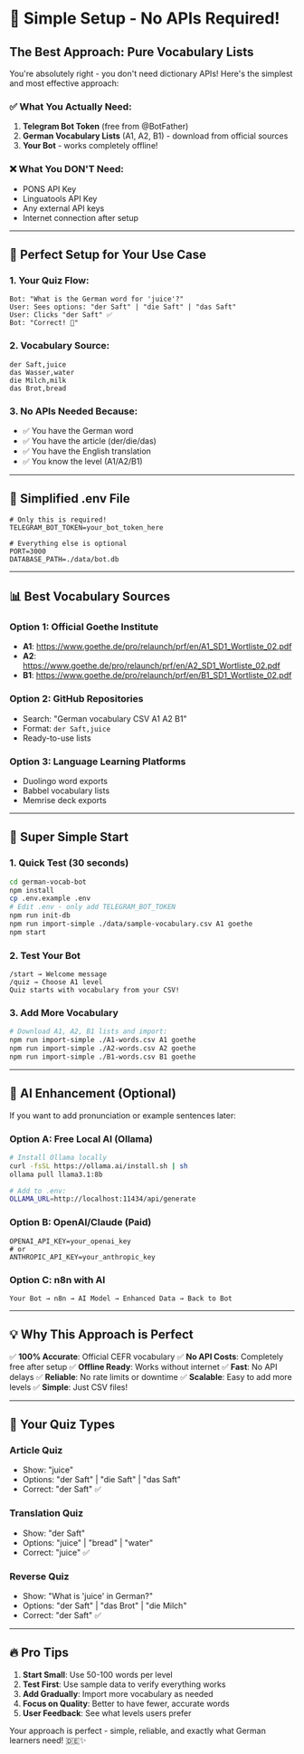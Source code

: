 # 🚀 **Simple Setup - No APIs Required!**

## **The Best Approach: Pure Vocabulary Lists**

You're absolutely right - you don't need dictionary APIs! Here's the simplest and most effective approach:

### **✅ What You Actually Need:**
1. **Telegram Bot Token** (free from @BotFather)
2. **German Vocabulary Lists** (A1, A2, B1) - download from official sources
3. **Your Bot** - works completely offline!

### **❌ What You DON'T Need:**
- PONS API Key
- Linguatools API Key  
- Any external API keys
- Internet connection after setup

---

## **🎯 Perfect Setup for Your Use Case**

### **1. Your Quiz Flow:**
```
Bot: "What is the German word for 'juice'?"
User: Sees options: "der Saft" | "die Saft" | "das Saft"
User: Clicks "der Saft" ✅
Bot: "Correct! 🎉"
```

### **2. Vocabulary Source:**
```csv
der Saft,juice
das Wasser,water
die Milch,milk
das Brot,bread
```

### **3. No APIs Needed Because:**
- ✅ You have the German word
- ✅ You have the article (der/die/das)
- ✅ You have the English translation
- ✅ You know the level (A1/A2/B1)

---

## **🔧 Simplified .env File**

```env
# Only this is required!
TELEGRAM_BOT_TOKEN=your_bot_token_here

# Everything else is optional
PORT=3000
DATABASE_PATH=./data/bot.db
```

---

## **📊 Best Vocabulary Sources**

### **Option 1: Official Goethe Institute**
- **A1**: https://www.goethe.de/pro/relaunch/prf/en/A1_SD1_Wortliste_02.pdf
- **A2**: https://www.goethe.de/pro/relaunch/prf/en/A2_SD1_Wortliste_02.pdf  
- **B1**: https://www.goethe.de/pro/relaunch/prf/en/B1_SD1_Wortliste_02.pdf

### **Option 2: GitHub Repositories**
- Search: "German vocabulary CSV A1 A2 B1"
- Format: `der Saft,juice`
- Ready-to-use lists

### **Option 3: Language Learning Platforms**
- Duolingo word exports
- Babbel vocabulary lists
- Memrise deck exports

---

## **🚀 Super Simple Start**

### **1. Quick Test (30 seconds)**
```bash
cd german-vocab-bot
npm install
cp .env.example .env
# Edit .env - only add TELEGRAM_BOT_TOKEN
npm run init-db
npm run import-simple ./data/sample-vocabulary.csv A1 goethe
npm start
```

### **2. Test Your Bot**
```
/start → Welcome message
/quiz → Choose A1 level
Quiz starts with vocabulary from your CSV!
```

### **3. Add More Vocabulary**
```bash
# Download A1, A2, B1 lists and import:
npm run import-simple ./A1-words.csv A1 goethe  
npm run import-simple ./A2-words.csv A2 goethe
npm run import-simple ./B1-words.csv B1 goethe
```

---

## **🤖 AI Enhancement (Optional)**

If you want to add pronunciation or example sentences later:

### **Option A: Free Local AI (Ollama)**
```bash
# Install Ollama locally
curl -fsSL https://ollama.ai/install.sh | sh
ollama pull llama3.1:8b

# Add to .env:
OLLAMA_URL=http://localhost:11434/api/generate
```

### **Option B: OpenAI/Claude (Paid)**
```env
OPENAI_API_KEY=your_openai_key
# or
ANTHROPIC_API_KEY=your_anthropic_key
```

### **Option C: n8n with AI**
```
Your Bot → n8n → AI Model → Enhanced Data → Back to Bot
```

---

## **💡 Why This Approach is Perfect**

✅ **100% Accurate**: Official CEFR vocabulary
✅ **No API Costs**: Completely free after setup
✅ **Offline Ready**: Works without internet
✅ **Fast**: No API delays
✅ **Reliable**: No rate limits or downtime
✅ **Scalable**: Easy to add more levels
✅ **Simple**: Just CSV files!

---

## **🎯 Your Quiz Types**

### **Article Quiz**
- Show: "juice" 
- Options: "der Saft" | "die Saft" | "das Saft"
- Correct: "der Saft" ✅

### **Translation Quiz**  
- Show: "der Saft"
- Options: "juice" | "bread" | "water"
- Correct: "juice" ✅

### **Reverse Quiz**
- Show: "What is 'juice' in German?"
- Options: "der Saft" | "das Brot" | "die Milch"
- Correct: "der Saft" ✅

---

## **🔥 Pro Tips**

1. **Start Small**: Use 50-100 words per level
2. **Test First**: Use sample data to verify everything works
3. **Add Gradually**: Import more vocabulary as needed
4. **Focus on Quality**: Better to have fewer, accurate words
5. **User Feedback**: See what levels users prefer

Your approach is perfect - simple, reliable, and exactly what German learners need! 🇩🇪✨